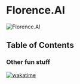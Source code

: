 # Florence.AI

![Florence.AI](./assets/images/florence-core.png)

## Table of Contents


### Other fun stuff
[![wakatime](https://wakatime.com/badge/github/akcumeh/Florence.AI.svg)](https://wakatime.com/badge/github/akcumeh/Florence.AI)
